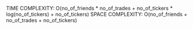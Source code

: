 TIME COMPLEXITY:  O(no_of_friends * no_of_trades + no_of_tickers * log(no_of_tickers) + no_of_tickers)
SPACE COMPLEXITY: O(no_of_friends + no_of_trades + no_of_tickers)

